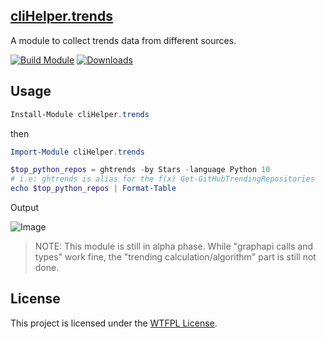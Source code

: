 ﻿
## [cliHelper.trends](https://www.powershellgallery.com/packages/cliHelper.trends)

A module to collect trends data from different sources.

[![Build Module](https://github.com/chadnpc/cliHelper.trends/actions/workflows/build_module.yaml/badge.svg)](https://github.com/chadnpc/cliHelper.trends/actions/workflows/build_module.yaml)
[![Downloads](https://img.shields.io/powershellgallery/dt/cliHelper.trends.svg?style=flat&logo=powershell&color=blue)](https://www.powershellgallery.com/packages/cliHelper.trends)

## Usage

```PowerShell
Install-Module cliHelper.trends
```

then

```PowerShell
Import-Module cliHelper.trends

$top_python_repos = ghtrends -by Stars -language Python 10
# i.e: ghtrends is alias for the f(x) Get-GitHubTrendingRepositories
echo $top_python_repos | Format-Table
```
Output

![Image](https://github.com/user-attachments/assets/75b6166d-4c43-4b33-8be1-10a3f8e98f93)

>NOTE: This module is still in alpha phase. While "graphapi calls and types" work fine, the "trending calculation/algorithm" part is still not done.

## License

This project is licensed under the [WTFPL License](LICENSE).
